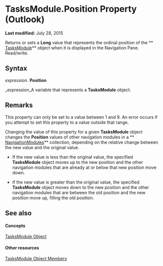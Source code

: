 
# TasksModule.Position Property (Outlook)

 **Last modified:** July 28, 2015

Returns or sets a  **Long** value that represents the ordinal position of the ** [TasksModule](fc6ae6c9-6b13-b5f2-9506-c3dbbe709df6.md)** object when it is displayed in the Navigation Pane. Read/write.

## Syntax

 _expression_. **Position**

 _expression_A variable that represents a  **TasksModule** object.


## Remarks

This property can only be set to a value between 1 and 9. An error occurs if you attempt to set this property to a value outside that range.

Changing the value of this property for a given  **TasksModule** object changes the **Position** values of other navigation modules in a ** [NavigationModules](4b0743d3-0a21-488c-27b2-31ae07129a61.md)** collection, depending on the relative change between the new value and the original value.


- If the new value is less than the original value, the specified  **TasksModule** object moves up to the new position and the other navigation modules that are already at or below that new position move down.
    
- If the new value is greater than the original value, the specified  **TasksModule** object moves down to the new position and the other navigation modules that are between the old position and the new position move up, filling the old position.
    

## See also


#### Concepts


 [TasksModule Object](fc6ae6c9-6b13-b5f2-9506-c3dbbe709df6.md)
#### Other resources


 [TasksModule Object Members](78274654-8df6-f34f-1460-8f1d36f0a15c.md)
